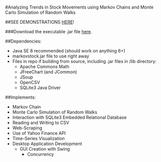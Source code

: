 #Analyzing Trends in Stock Movements using Markov Chains and Monte Carlo Simulation of Random Walks

##SEE DEMONSTRATIONS 
[HERE](http://100.github.io/Stock-Analysis-Markov/)!

###Download the executable .jar file [here](https://github.com/d-soni/Markov-Stock-Analysis/raw/master/markovstock.jar).

##Dependencies:
* Java SE 8 recommended (should work on anything 6+)
* markovstock.jar file to use right away
* Files in repo if building from source, including .jar files in /lib directory:
	* Apache Commons Math
	* JFreeChart (and JCommon)
	* JSoup
	* OpenCSV
	* SQLite3 Java Driver

##Implements:
* Markov Chain
* Monte Carlo Simulation of Random Walks
* Interaction with SQLite3 Embedded Relational Database
* Reading and Writing to CSV
* Web-Scraping
* Use of Yahoo Finance API
* Time-Series Visualization
* Desktop Application Development
	* GUI Creation with Swing
		* Concurrency
